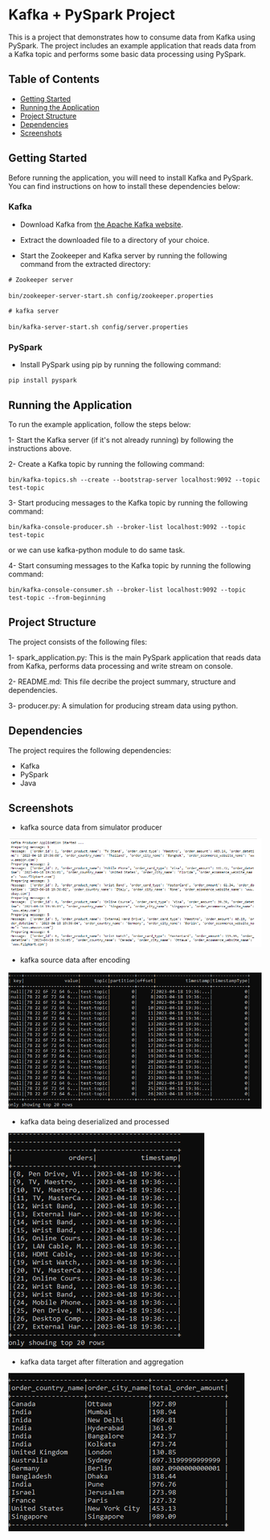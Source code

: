 # Kafka + PySpark Project

This is a project that demonstrates how to consume data from Kafka using PySpark. The project includes an example application that reads data from a Kafka topic and performs some basic data processing using PySpark.

## Table of Contents

- [Getting Started](#getting_started)
- [Running the Application](#running_the_application)
- [Project Structure](#project_structure)
- [Dependencies](#running_the_application)
- [Screenshots](#screenshots)

## Getting Started

Before running the application, you will need to install Kafka and PySpark. You can find instructions on how to install these dependencies below:

### Kafka

- Download Kafka from [the Apache Kafka website](https://kafka.apache.org/downloads).

- Extract the downloaded file to a directory of your choice.

- Start the Zookeeper and Kafka server by running the following command from the extracted directory:

```
# Zookeeper server

bin/zookeeper-server-start.sh config/zookeeper.properties
```

```
# kafka server

bin/kafka-server-start.sh config/server.properties

```
### PySpark

- Install PySpark using pip by running the following command:
```
pip install pyspark

```


## Running the Application

To run the example application, follow the steps below:

1- Start the Kafka server (if it's not already running) by following the instructions above.

2- Create a Kafka topic by running the following command:
```
bin/kafka-topics.sh --create --bootstrap-server localhost:9092 --topic test-topic

```
3- Start producing messages to the Kafka topic by running the following command:
```
bin/kafka-console-producer.sh --broker-list localhost:9092 --topic test-topic

```
 or we can use kafka-python module to do same task.
 
 4- Start consuming messages to the Kafka topic by running the following command:
```
bin/kafka-console-consumer.sh --broker-list localhost:9092 --topic test-topic --from-beginning

```



## Project Structure

The project consists of the following files:

1- spark_application.py: This is the main PySpark application that reads data from Kafka, performs data processing and write stream on console.

2- README.md: This file decribe the project summary, structure and dependencies.

3- producer.py: A simulation for producing stream data using python.

## Dependencies

The project requires the following dependencies:

- Kafka
- PySpark
- Java

## Screenshots
- kafka source data from simulator producer

![Screenshot of kafka data from simulator producer](https://github.com/Anas-Rabea/Data-Engineering/blob/main/stream%20data%20using%20kafka/End%20to%20end%20%20Kafka%20Structured%20Streaming%20project%20with%20Spark/dataproducer.png)
- kafka source data after encoding

![Screenshot of kafka data after encoding](https://github.com/Anas-Rabea/Data-Engineering/blob/main/stream%20data%20using%20kafka/End%20to%20end%20%20Kafka%20Structured%20Streaming%20project%20with%20Spark/kafkasourcedata.png)
- kafka data being deserialized and processed

![Screenshot of kafka data being processed](https://github.com/Anas-Rabea/Data-Engineering/blob/main/stream%20data%20using%20kafka/End%20to%20end%20%20Kafka%20Structured%20Streaming%20project%20with%20Spark/processeddata.png)
- kafka data target after filteration and aggregation

![Screenshot of kafka data outputs](https://github.com/Anas-Rabea/Data-Engineering/blob/main/stream%20data%20using%20kafka/End%20to%20end%20%20Kafka%20Structured%20Streaming%20project%20with%20Spark/results.png)
